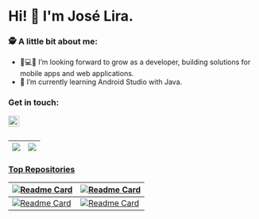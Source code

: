 # Hi! 👋 I'm José Lira.


### 🕵 A little bit about me:

- 📱💻🚀 I’m looking forward to grow as a developer, building solutions for mobile apps and web applications.
- 🌱 I’m currently learning Android Studio with Java.

### Get in touch:
<a href="https://www.linkedin.com/in/josemoralesl/">
  <img align="left" alt="Abhishek's LinkedIN" width="22px" src="https://raw.githubusercontent.com/peterthehan/peterthehan/master/assets/linkedin.svg" />
  <br> <br> 

  <!---
 This is a comment
 ![](https://visitor-badge.glitch.me/badge?page_id=JoseLiraa.JoseLiraa)
--->

| <img align="center" src="https://github-readme-stats.vercel.app/api?username=JoseLiraa&show_icons=true&theme=dark&hide=contribs,prs" /> | <img align="center" src="https://github-readme-stats.vercel.app/api/top-langs/?username=JoseLiraa&layout=compact&theme=dark&hide_border=true" /> |
| ------------- | ------------- |

### Top Repositories

[![Readme Card](https://github-readme-stats.vercel.app/api/pin/?username=JoseLiraa&repo=Bootcamp-CoreCode&show_owner=true&theme=dark)](https://github.com/JoseLiraa/Bootcamp-CoreCode) | [![Readme Card](https://github-readme-stats.vercel.app/api/pin/?username=JoseLiraa&repo=Pokedex&show_owner=true&theme=dark)](https://github.com/JoseLiraa/Pokedex) |
| ------------- | ------------- |
[![Readme Card](https://github-readme-stats.vercel.app/api/pin/?username=JoseLiraa&repo=DPSGuia6EjercicioComplementario&show_owner=true&theme=dark)](https://github.com/JoseLiraa/DPSGuia6EjercicioComplementario) | [![Readme Card](https://github-readme-stats.vercel.app/api/pin/?username=JoseLiraa&repo=Parcial2-DPS-Ejercicio1&show_owner=true&theme=dark)](https://github.com/JoseLiraa/Parcial2-DPS-Ejercicio1) |
